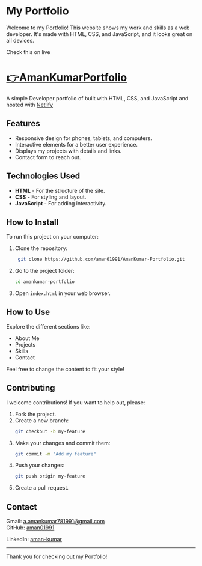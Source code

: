 # My Portfolio

Welcome to my Portfolio! This website shows my work and skills as a web developer. It's made with HTML, CSS, and JavaScript, and it looks great on all devices.


<div>
  <p>Check this on live</p>
</div>
<h1>
  <a href="https://aman01991.github.io/AmanKumar-Portfolio/">👉AmanKumarPortfolio</a>
</h1>

<p>
  A simple Developer portfolio of built with HTML, CSS, and JavaScript and hosted with <a href="https://www.netlify.com/" target="_blank">Netlify</a>
</p>

## Features

- Responsive design for phones, tablets, and computers.
- Interactive elements for a better user experience.
- Displays my projects with details and links.
- Contact form to reach out.

## Technologies Used

- **HTML** - For the structure of the site.
- **CSS** - For styling and layout.
- **JavaScript** - For adding interactivity.

## How to Install

To run this project on your computer:

1. Clone the repository:
   ```bash
    git clone https://github.com/aman01991/AmanKumar-Portfolio.git 
    ```
2. Go to the project folder:
   ```bash
   cd amankumar-portfolio
   ```
3. Open `index.html` in your web browser.

## How to Use

Explore the different sections like:

- About Me
- Projects
- Skills
- Contact

Feel free to change the content to fit your style!

## Contributing

I welcome contributions! If you want to help out, please:

1. Fork the project.
2. Create a new branch:
   ```bash
   git checkout -b my-feature
   ```
3. Make your changes and commit them:
   ```bash
   git commit -m "Add my feature"
   ```
4. Push your changes:
   ```bash
   git push origin my-feature
   ```
5. Create a pull request.

## Contact

Gmail: [a.amankumar781991@gmail.com](mailto:a.amankumar781991@gmail.com)  
GitHub: [aman01991](https://github.com/aman01991) 

LinkedIn: [aman-kumar](https://www.linkedin.com/in/aman-kumar-546235225/)

---

Thank you for checking out my Portfolio!
